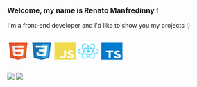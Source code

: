 ### Welcome, my name is Renato Manfredinny !
I'm a front-end developer and i'd like to show you my projects :) 




<div style="display: inline_block"><br>
  <img align="center" alt="HTML" height="40" width="50" src="https://raw.githubusercontent.com/devicons/devicon/master/icons/html5/html5-original.svg">
  <img align="center" alt="CSS" height="40" width="50" src="https://raw.githubusercontent.com/devicons/devicon/master/icons/css3/css3-original.svg">
  <img align="center" alt="Javascript" height="40" width="50" src="https://raw.githubusercontent.com/devicons/devicon/master/icons/javascript/javascript-plain.svg">
  <img align="center" alt="ReactJS" height="40" width="50" src="https://raw.githubusercontent.com/devicons/devicon/master/icons/react/react-original.svg">
  <img align="center" alt="Typescript" height="40" width="50" src="https://raw.githubusercontent.com/devicons/devicon/master/icons/typescript/typescript-plain.svg">
</div>
  
  ##
 
<div> 
  <a href="https://www.instagram.com/renatomccastro/" target="_blank"><img src="https://img.shields.io/badge/-Instagram-%23E4405F?style=for-the-badge&logo=instagram&logoColor=white" target="_blank"></a>
  <a href="https://www.linkedin.com/in/rafaella-ballerini-45875016a" target="_blank"><img src="https://img.shields.io/badge/-LinkedIn-%230077B5?style=for-the-badge&logo=linkedin&logoColor=white" target="_blank"></a> 
 
</div>
